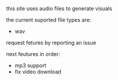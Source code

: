 <p>this site uses audio files to generate visuals</p>
<p>the current suported file types are:</p>
<ul>

  <li>wav</li>
</ul>

<p>request fetures by reporting an issue</p>
<p>next feutures in order:</p>
<ul>
<li>mp3 support</li>
<li>fix video download</li>
</ul>
